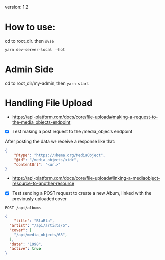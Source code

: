 version: 1.2

# How to use:

cd to root_dir, then `syse`

`yarn dev-server-local --hot`

# Admin Side

cd to root_dir/my-admin, then `yarn start`

# Handling File Upload

+ https://api-platform.com/docs/core/file-upload/#making-a-request-to-the-media_objects-endpoint

- [x] Test making a post request to the /media_objects endpoint 

After posting the data we receive a response like that:

```json
{
	"@type": "https://shema.org/MediaObject",
	"@id": "/media_objects/<id>",
	"contentUrl": "<url>"
}
```

+ https://api-platform.com/docs/core/file-upload/#linking-a-mediaobject-resource-to-another-resource

- [X] Test sending a POST request to create a new Album, linked with the previously uploaded cover

`POST /api/albums`

```json
{
	"title": "BlaBla",
  "artist": "/api/artists/5",
  "cover": [
    "/api/media_objects/68",
  ],
  "date": "1998",
  "active": true
}
```


